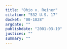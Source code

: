 ```yaml
---
title: "Ohio v. Reiner"
citation: "532 U.S. 17"
docket: "00-1028"
argdate: ""
publishdate: "2001-03-19"
justices: ""
summary: ""
---
```


